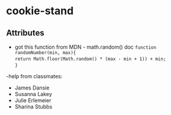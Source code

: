 # cookie-stand

## Attributes

- got this function from MDN - math.random() doc
`function randomNumber(min, max){`  
  `return Math.floor(Math.random() * (max - min + 1)) + min;`  
`}`

-help from classmates:

- James Dansie
- Susanna Lakey
- Julie Erlemeier
- Sharina Stubbs
